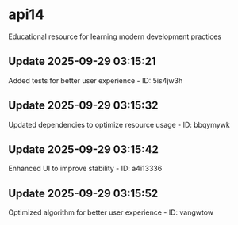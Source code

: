# api14
Educational resource for learning modern development practices

## Update 2025-09-29 03:15:21
Added tests for better user experience - ID: 5is4jw3h


## Update 2025-09-29 03:15:32
Updated dependencies to optimize resource usage - ID: bbqymywk


## Update 2025-09-29 03:15:42
Enhanced UI to improve stability - ID: a4i13336


## Update 2025-09-29 03:15:52
Optimized algorithm for better user experience - ID: vangwtow


